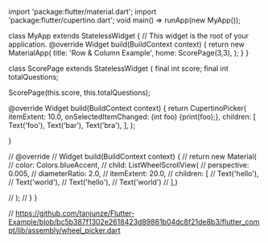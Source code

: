 

import 'package:flutter/material.dart';
import 'package:flutter/cupertino.dart';
void main() => runApp(new MyApp());
 
class MyApp extends StatelessWidget {
  // This widget is the root of your application.
  @override
  Widget build(BuildContext context) {
    return new MaterialApp(
      title: 'Row & Column Example',
      home: ScorePage(3,3),
    );
  }
}

class ScorePage extends StatelessWidget {
  final int score;
  final int totalQuestions;

  ScorePage(this.score, this.totalQuestions);


  @override
  Widget build(BuildContext context) {
    return CupertinoPicker(
            itemExtent: 10.0,
          onSelectedItemChanged: (int foo) {print(foo);},
          children: <Widget>[
            Text('foo'),
            Text('bar'),
            Text('bra'),
          ],
        );
      
  }



  // @override
  // Widget build(BuildContext context) {
  //   return new Material(
  //     color: Colors.blueAccent,
  //     child: ListWheelScrollView(
  //             perspective: 0.005,
  //             diameterRatio: 2.0,
  //             itemExtent: 20.0,
  //             children: <Widget>[
  //                 Text('hello'),
  //                 Text('world'),
  //                 Text('hello'),
  //                 Text('world')
  //           ],)
        
    
  //   ); 
  // }
}

// https://github.com/tanjunze/Flutter-Example/blob/bc5b387f1302e2618423d89861b04dc8f21de8b3/flutter_compt/lib/assembly/wheel_picker.dart